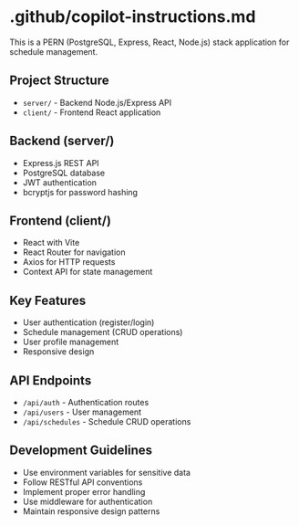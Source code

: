 # .github/copilot-instructions.md

This is a PERN (PostgreSQL, Express, React, Node.js) stack application for schedule management.

## Project Structure

- `server/` - Backend Node.js/Express API
- `client/` - Frontend React application

## Backend (server/)
- Express.js REST API
- PostgreSQL database
- JWT authentication
- bcryptjs for password hashing

## Frontend (client/)
- React with Vite
- React Router for navigation
- Axios for HTTP requests
- Context API for state management

## Key Features
- User authentication (register/login)
- Schedule management (CRUD operations)
- User profile management
- Responsive design

## API Endpoints
- `/api/auth` - Authentication routes
- `/api/users` - User management
- `/api/schedules` - Schedule CRUD operations

## Development Guidelines
- Use environment variables for sensitive data
- Follow RESTful API conventions
- Implement proper error handling
- Use middleware for authentication
- Maintain responsive design patterns
